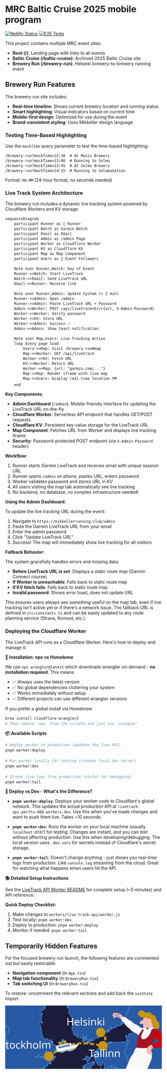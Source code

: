 # MRC Baltic Cruise 2025 mobile program

[![Netlify Status](https://api.netlify.com/api/v1/badges/a7fc3283-42c3-45ca-a04a-9a585ad71f32/deploy-status)](https://app.netlify.com/sites/mrcbalticcruise/deploys)
[![E2E Tests](https://github.com/Tiketti/mrc-baltic-cruise/actions/workflows/playwright.yml/badge.svg)](https://github.com/Tiketti/mrc-baltic-cruise/actions/workflows/playwright.yml)

This project contains multiple MRC event sites:

- **Root (/)**: Landing page with links to all events
- **Baltic Cruise (/baltic-cruise)**: Archived 2025 Baltic Cruise site  
- **Brewery Run (/brewery-run)**: Helsinki brewery-to-brewery running event

## Brewery Run Features

The brewery run site includes:
- **Real-time timeline**: Shows current brewery location and running status
- **Smart highlighting**: Visual indicators based on current time
- **Mobile-first design**: Optimized for use during the event
- **Brand-consistent styling**: Uses Mikkeller design language

### Testing Time-Based Highlighting

Use the `mockTime` query parameter to test the time-based highlighting:

```
/brewery-run?mockTime=12:30  # At Masis Brewery
/brewery-run?mockTime=13:00  # Running to Solmu  
/brewery-run?mockTime=13:45  # At Solmu Brewery
/brewery-run?mockTime=14:15  # Running to Salamanation
```

Format: `HH:MM` (24-hour format, no seconds needed)

### Live Track System Architecture

The brewery run includes a dynamic live tracking system powered by Cloudflare Workers and KV storage:

```mermaid
sequenceDiagram
    participant Runner as 🏃 Runner
    participant Watch as Garmin Watch
    participant Email as Email
    participant Admin as /admin Page
    participant Worker as Cloudflare Worker
    participant KV as Cloudflare KV
    participant Map as Map Component
    participant Users as 👥 Event Followers

    Note over Runner,Watch: Day of Event
    Runner->>Watch: Start LiveTrack
    Watch->>Email: Send LiveTrack URL
    Email->>Runner: Receive link
    
    Note over Runner,Admin: Update System (< 2 min)
    Runner->>Admin: Open /admin
    Runner->>Admin: Paste LiveTrack URL + Password
    Admin->>Worker: POST /api/livetrack<br/>{url, X-Admin-Password}
    Worker->>Worker: Verify password
    Worker->>KV: Store URL
    Worker->>Admin: Success ✅
    Admin->>Admin: Show toast notification
    
    Note over Map,Users: Live Tracking Active
    loop Every page load
        Users->>Map: Visit /brewery-run#map
        Map->>Worker: GET /api/livetrack
        Worker->>KV: Fetch URL
        KV->>Worker: Return URL
        Worker->>Map: {url: "garmin.com/..."}
        Map->>Map: Render iframe with live map
        Map->>Users: Display real-time location 🗺️
    end
```

**Key Components:**

- **Admin Dashboard** (`/admin`): Mobile-friendly interface for updating the LiveTrack URL on-the-fly
- **Cloudflare Worker**: Serverless API endpoint that handles GET/POST requests
- **Cloudflare KV**: Persistent key-value storage for the LiveTrack URL
- **Map Component**: Fetches URL from Worker and displays live tracking iframe
- **Security**: Password-protected POST endpoint (via `X-Admin-Password` header)

**Workflow:**
1. Runner starts Garmin LiveTrack and receives email with unique session URL
2. Runner opens `/admin` on phone, pastes URL, enters password
3. Worker validates password and stores URL in KV
4. All users visiting the map tab automatically see live tracking
5. No backend, no database, no complex infrastructure needed!

**Using the Admin Dashboard:**

To update the live tracking URL during the event:

1. Navigate to `https://mikkellerrunning.club/admin`
2. Paste the Garmin LiveTrack URL from your email
3. Enter the admin password
4. Click "Update LiveTrack URL"
5. Success! The map will immediately show live tracking for all visitors

**Fallback Behavior:**

The system gracefully handles errors and missing data:

- **Before LiveTrack URL is set**: Displays a static route map (Garmin Connect course)
- **If Worker is unreachable**: Falls back to static route map
- **If KV fetch fails**: Falls back to static route map
- **Invalid password**: Shows error toast, does not update URL

This ensures users always see *something* useful on the map tab, even if live tracking isn't active yet or if there's a network issue. The fallback URL is defined in `src/constants.ts` and can be easily updated to any route planning service (Strava, Komoot, etc.).

### Deploying the Cloudflare Worker

The LiveTrack API runs as a Cloudflare Worker. Here's how to deploy and manage it:

**🔧 Installation: npx vs Homebrew**

We use `npx wrangler@latest` which downloads wrangler on-demand - **no installation required**. This means:
- ✅ Always uses the latest version
- ✅ No global dependencies cluttering your system  
- ✅ Works immediately without setup
- ✅ Different projects can use different wrangler versions

If you prefer a global install via Homebrew:
```bash
brew install cloudflare-wrangler2
# Then remove 'npx' from the scripts and just use 'wrangler'
```

**📦 Available Scripts**

```bash
# Deploy worker to production (updates the live API)
pnpm worker:deploy

# Run worker locally for testing (creates local dev server)
pnpm worker:dev

# Stream live logs from production (useful for debugging)
pnpm worker:tail
```

**🤔 Deploy vs Dev - What's the Difference?**

- **`pnpm worker:deploy`**: Deploys your worker code to Cloudflare's global network. This updates the actual production API at `livetrack-api.perttu-468.workers.dev`. Use this when you've made changes and want to push them live. Takes ~10 seconds.

- **`pnpm worker:dev`**: Runs the worker on your local machine (usually `localhost:8787`) for testing. Changes are instant, and you can test without affecting production. Use this when developing/debugging. The local version uses `.dev.vars` for secrets instead of Cloudflare's secret storage.

- **`pnpm worker:tail`**: Doesn't change anything - just shows you real-time logs from production. Like `console.log` streaming from the cloud. Great for watching what happens when users hit the API.

**📚 Detailed Setup Instructions**

See the [LiveTrack API Worker README](./workers/live-track-api/README.md) for complete setup (~5 minutes) and API reference.

**Quick Deploy Checklist:**
1. Make changes to `workers/live-track-api/worker.js`
2. Test locally: `pnpm worker:dev`
3. Deploy to production: `pnpm worker:deploy`
4. Monitor if needed: `pnpm worker:tail`

## Temporarily Hidden Features

For the focused brewery run launch, the following features are commented out but easily restorable:

- **Navigation component** (in `App.tsx`)
- **Map tab functionality** (in `BreweryRun.tsx`)
- **Tab switching UI** (in `BreweryRun.tsx`)

To restore: uncomment the relevant sections and add back the `useState` import.

![Cruise Map](./public/assets/mrc_cruise_map.svg)
